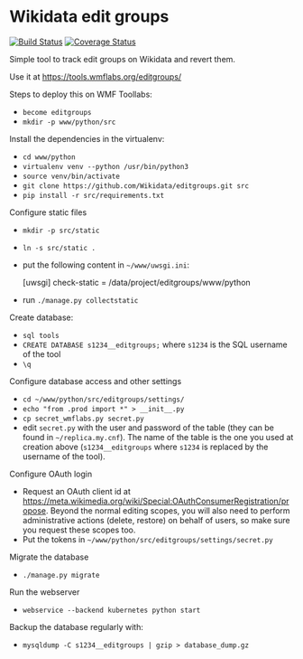 Wikidata edit groups
====================

[![Build Status](https://travis-ci.org/Wikidata/editgroups.svg?branch=master)](https://travis-ci.org/Wikidata/editgroups) [![Coverage Status](https://coveralls.io/repos/github/Wikidata/editgroups/badge.svg?branch=master)](https://coveralls.io/github/Wikidata/editgroups?branch=master)


Simple tool to track edit groups on Wikidata and revert them.

Use it at https://tools.wmflabs.org/editgroups/

Steps to deploy this on WMF Toollabs:

* `become editgroups`
* `mkdir -p www/python/src`

Install the dependencies in the virtualenv:
* `cd www/python`
* `virtualenv venv --python /usr/bin/python3`
* `source venv/bin/activate`
* `git clone https://github.com/Wikidata/editgroups.git src`
* `pip install -r src/requirements.txt`

Configure static files
* `mkdir -p src/static`
* `ln -s src/static .`
* put the following content in `~/www/uwsgi.ini`:

    [uwsgi]
    check-static = /data/project/editgroups/www/python

* run `./manage.py collectstatic`


Create database:
* `sql tools`
* `CREATE DATABASE s1234__editgroups;` where `s1234` is the SQL username of the tool
* `\q`

Configure database access and other settings
* `cd ~/www/python/src/editgroups/settings/`
* `echo "from .prod import *" > __init__.py`
* `cp secret_wmflabs.py secret.py`
* edit `secret.py` with the user and password of the table (they can be found in `~/replica.my.cnf`). The name of the table is the one you used at creation above (`s1234__editgroups` where `s1234` is replaced by the username of the tool).

Configure OAuth login
* Request an OAuth client id at https://meta.wikimedia.org/wiki/Special:OAuthConsumerRegistration/propose. Beyond the normal editing scopes, you will also need to perform administrative actions (delete, restore) on behalf of users, so make sure you request these scopes too.
* Put the tokens in `~/www/python/src/editgroups/settings/secret.py`

Migrate the database
* `./manage.py migrate`

Run the webserver
* `webservice --backend kubernetes python start`

Backup the database regularly with:
* `mysqldump -C s1234__editgroups | gzip > database_dump.gz`

